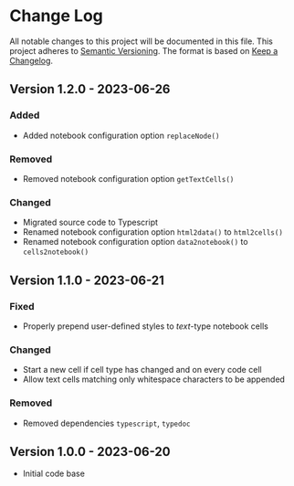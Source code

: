 # Change Log

All notable changes to this project will be documented in this file.
This project adheres to [Semantic Versioning](http://semver.org/).
The format is based on [Keep a Changelog](http://keepachangelog.com/).


## Version 1.2.0 - 2023-06-26

### Added
- Added notebook configuration option `replaceNode()`

### Removed
- Removed notebook configuration option `getTextCells()`

### Changed
- Migrated source code to Typescript
- Renamed notebook configuration option `html2data()` to `html2cells()`
- Renamed notebook configuration option `data2notebook()` to `cells2notebook()`


## Version 1.1.0 - 2023-06-21

### Fixed
- Properly prepend user-defined styles to *text*-type notebook cells

### Changed
- Start a new cell if cell type has changed and on every code cell
- Allow text cells matching only whitespace characters to be appended

### Removed
- Removed dependencies `typescript`, `typedoc`


## Version 1.0.0 - 2023-06-20
- Initial code base
